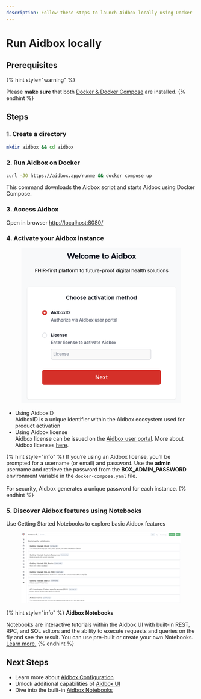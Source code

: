 ```yaml
---
description: Follow these steps to launch Aidbox locally using Docker
---
```


# Run Aidbox locally

## Prerequisites

{% hint style="warning" %}
<img src="../../.gitbook/assets/docker.png" alt="" data-size="original">

Please **make sure** that both [Docker & Docker Compose](https://docs.docker.com/engine/install/) are installed.
{% endhint %}

## Steps

### 1. Create a directory

```sh
mkdir aidbox && cd aidbox
```

### 2. **Run Aidbox on Docker**

```bash
curl -JO https://aidbox.app/runme && docker compose up
```

This command downloads the Aidbox script and starts Aidbox using Docker Compose.

### 3. Access Aidbox

Open in browser [http://localhost:8080/](http://localhost:8080)

### 4. Activate your Aidbox instance

<figure><img src="../../.gitbook/assets/image (163).png" alt=""><figcaption></figcaption></figure>

* Using AidboxID\
  AidboxID is a unique identifier within the Aidbox ecosystem used for product activation
* Using Aidbox license\
  Aidbox license can be issued on the [Aidbox user portal](https://aidbox.app/). More about Aidbox licenses [here](../overview/aidbox-user-portal/licenses.md).

{% hint style="info" %}
If you’re using an Aidbox license, you’ll be prompted for a username (or email) and password. Use the **admin** username and retrieve the password from the **BOX\_ADMIN\_PASSWORD** environment variable in the `docker-compose.yaml` file.\
\
For security, Aidbox generates a unique password for each instance.
{% endhint %}

### 5. **Discover Aidbox features using Notebooks**

Use Getting Started Notebooks to explore basic Aidbox features

<figure><img src="../../.gitbook/assets/Screenshot 2024-05-30 at 20.23.23.png" alt="Aidbox UI: notebooks"><figcaption></figcaption></figure>

{% hint style="info" %}
**Aidbox Notebooks**

Notebooks are interactive tutorials within the Aidbox UI with built-in REST, RPC, and SQL editors and the ability to execute requests and queries on the fly and see the result. You can use pre-built or create your own Notebooks. [Learn more.](../overview/aidbox-ui/aidbox-notebooks.md)
{% endhint %}

## Next Steps

* Learn more about [Aidbox Configuration](../configuration/configure-aidbox-and-multibox.md)
* Unlock additional capabilities of [Aidbox UI](../overview/aidbox-ui/README.md)
* Dive into the built-in [Aidbox Notebooks](../overview/aidbox-ui/aidbox-notebooks.md)
